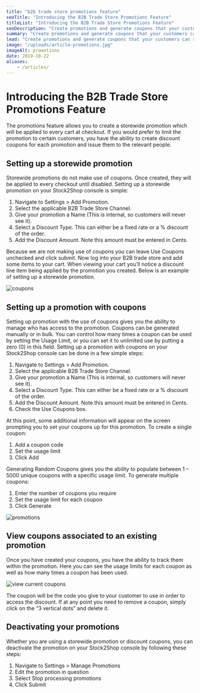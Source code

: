 ```yaml
---
title: "b2b trade store promotions feature"
seoTitle: "Introducing the B2B Trade Store Promotions Feature"
titleList: "Introducing the B2B Trade Store Promotions Feature"
seoDescription: "Create promotions and generate coupons that your customers can redeem at checkout on your B2B Trade Store. Read more here."
summary: "Create promotions and generate coupons that your customers can redeem at checkout on your B2B Trade Store."
lead: "Create promotions and generate coupons that your customers can redeem at checkout on your B2B Trade Store."
image: "/uploads/article-promotions.jpg"
imageAlt: promotions
date: 2019-10-22
aliases:
    - /articles/
---
```


# Introducing the B2B Trade Store Promotions Feature

The promotions feature allows you to create a storewide promotion which will be applied to every cart at checkout. If you would prefer to limit the promotion to certain customers, you have the ability to create discount coupons for each promotion and issue them to the relevant people.

## Setting up a storewide promotion

Storewide promotions do not make use of coupons. Once created, they will be applied to every checkout until disabled. Setting up a storewide promotion on your Stock2Shop console is simple:

1. Navigate to Settings > Add Promotion.
2. Select the applicable B2B Trade Store Channel.
3. Give your promotion a Name (This is internal, so customers will never see it).
4. Select a Discount Type. This can either be a fixed rate or a % discount of the order.
5. Add the Discount Amount. Note this amount must be entered in Cents.

Because we are not making use of coupons you can leave Use Coupons unchecked and click submit. Now log into your B2B trade store and add some items to your cart. When viewing your cart you’ll notice a discount line item being applied by the promotion you created. Below is an example of setting up a storewide promotion.

![coupons](/uploads/article-coupons.png)

## Setting up a promotion with coupons

Setting up promotion with the use of coupons gives you the ability to manage who has access to the promotion. Coupons can be generated manually or in bulk. You can control how many times a coupon can be used by setting the Usage Limit, or you can set it to unlimited use by putting a zero (0) in this field. Setting up a promotion with coupons on your Stock2Shop console can be done in a few simple steps:

1. Navigate to Settings > Add Promotion.
2. Select the applicable B2B Trade Store Channel.
3. Give your promotion a Name (This is internal, so customers will never see it).
4. Select a Discount Type. This can either be a fixed rate or a % discount of the order.
5. Add the Discount Amount. Note this amount must be entered in Cents.
6. Check the Use Coupons box.

At this point, some additional information will appear on the screen prompting you to set your coupons up for this promotion. To create a single coupon:
1. Add a coupon code
2. Set the usage limit
3. Click Add

Generating Random Coupons gives you the ability to populate between 1 – 5000 unique coupons with a specific usage limit. To generate multiple coupons:
1. Enter the number of coupons you require
2. Set the usage limit for each coupon
3. Click Generate

![promotions](/uploads/article-promotions.png)

## View coupons associated to an existing promotion

Once you have created your coupons, you have the ability to track them within the promotion. Here you can see the usage limits for each coupon as well as how many times a coupon has been used.

![view current coupons](/uploads/article-view-current-coupons.png)

The coupon will be the code you give to your customer to use in order to access the discount. If at any point you need to remove a coupon, simply click on the “3 vertical dots” and delete it.

## Deactivating your promotions

Whether you are using a storewide promotion or discount coupons, you can deactivate the promotion on your Stock2Shop console by following these steps:

1. Navigate to Settings > Manage Promotions
2. Edit the promotion in question
3. Select Stop processing promotions
4. Click Submit